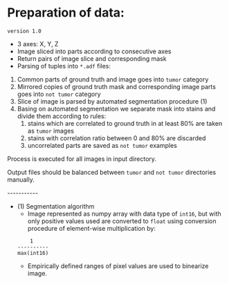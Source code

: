# Preparation of data:
`version 1.0`  
* 3 axes: X, Y, Z
* Image sliced into parts according to consecutive axes
* Return pairs of image slice and corresponding mask
* Parsing of tuples into `*.adf` files:
1. Common parts of ground truth and image goes into `tumor` category
1. Mirrored copies of ground truth mask and corresponding image parts goes into `not tumor` category
1. Slice of image is parsed by automated segmentation procedure (1)
1. Basing on automated segmentation we separate mask into stains and divide them according to rules:
    1. stains which are correlated to ground truth in at least 80% are taken as `tumor` images
    1. stains with correlation ratio between 0 and 80% are discarded
    1. uncorrelated parts are saved as `not tumor` examples  

Process is executed for all images in input directory. 

Output files should be balanced between `tumor` and `not tumor` directories manually.


\-\-\-\-\-\-\-\-\-\-\-  
* (1) Segmentation algorithm
    * Image represented as numpy array with data type of `int16`, but with only positive values used
    are converted to `float` using conversion procedure of element-wise multiplication by:
    ```text
        1
    ----------
    max(int16)
    ```
    * Empirically defined ranges of pixel values are used to binearize image.